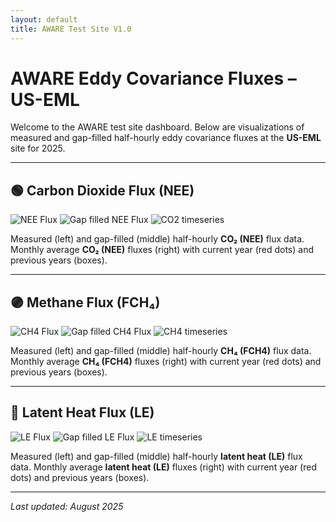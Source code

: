 ```yaml
---
layout: default
title: AWARE Test Site V1.0
---
```


# AWARE Eddy Covariance Fluxes – US-EML

Welcome to the AWARE test site dashboard. Below are visualizations of measured and gap-filled half-hourly eddy covariance fluxes at the **US-EML** site for 2025.

---

## 🟢 Carbon Dioxide Flux (NEE)

<div class="image-pair">
  <img src="/US-EML_24-25_FP_NEE.png" alt="NEE Flux" />
  <img src="/US-EML_24-25_FP_NEE_U50_f.png" alt="Gap filled NEE Flux" />
  <img src="/NEE_daily_timeseries.png" alt="CO2 timeseries" />
</div>

Measured (left) and gap-filled (middle) half-hourly **CO₂ (NEE)** flux data. Monthly average **CO₂ (NEE)** fluxes (right) with current year (red dots) and previous years (boxes).

---

## 🟣 Methane Flux (FCH₄)

<div class="image-pair">
  <img src="/US-EML_24-25_FP_FCH4.png" alt="CH4 Flux" />
  <img src="/US-EML_24-25_FP_FCH4_U50_f.png" alt="Gap filled CH4 Flux" />
    <img src="/FCH4_daily_timeseries.png" alt="CH4 timeseries" />
</div>

Measured (left) and gap-filled (middle) half-hourly **CH₄ (FCH4)** flux data. Monthly average **CH₄ (FCH4)** fluxes (right) with current year (red dots) and previous years (boxes).

---

## 🔵 Latent Heat Flux (LE)

<div class="image-pair">
  <img src="/US-EML_24-25_FP_LE.png" alt="LE Flux" />
  <img src="/US-EML_24-25_FP_LE_U50_f.png" alt="Gap filled LE Flux" />
  <img src="/LE_daily_timeseries.png" alt="LE timeseries" />
</div>

Measured (left) and gap-filled (middle) half-hourly **latent heat (LE)** flux data. Monthly average **latent heat (LE)** fluxes (right) with current year (red dots) and previous years (boxes).

---

_Last updated: August 2025_
